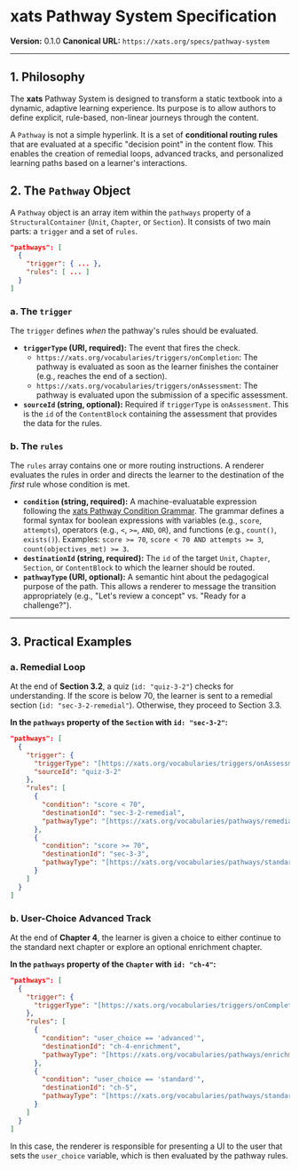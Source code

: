 # xats Pathway System Specification

**Version:** 0.1.0
**Canonical URL:** `https://xats.org/specs/pathway-system`

---

## 1. Philosophy

The **xats** Pathway System is designed to transform a static textbook into a dynamic, adaptive learning experience. Its purpose is to allow authors to define explicit, rule-based, non-linear journeys through the content.

A `Pathway` is not a simple hyperlink. It is a set of **conditional routing rules** that are evaluated at a specific "decision point" in the content flow. This enables the creation of remedial loops, advanced tracks, and personalized learning paths based on a learner's interactions.

## 2. The `Pathway` Object

A `Pathway` object is an array item within the `pathways` property of a `StructuralContainer` (`Unit`, `Chapter`, or `Section`). It consists of two main parts: a `trigger` and a set of `rules`.

```json
"pathways": [
  {
    "trigger": { ... },
    "rules": [ ... ]
  }
]
```

### a. The `trigger`

The `trigger` defines *when* the pathway's rules should be evaluated.

- **`triggerType` (URI, required):** The event that fires the check.
  - `https://xats.org/vocabularies/triggers/onCompletion`: The pathway is evaluated as soon as the learner finishes the container (e.g., reaches the end of a section).
  - `https://xats.org/vocabularies/triggers/onAssessment`: The pathway is evaluated upon the submission of a specific assessment.
- **`sourceId` (string, optional):** Required if `triggerType` is `onAssessment`. This is the `id` of the `ContentBlock` containing the assessment that provides the data for the rules.

### b. The `rules`

The `rules` array contains one or more routing instructions. A renderer evaluates the rules in order and directs the learner to the destination of the *first* rule whose condition is met.

- **`condition` (string, required):** A machine-evaluatable expression following the [xats Pathway Condition Grammar](./pathway-condition-grammar.md). The grammar defines a formal syntax for boolean expressions with variables (e.g., `score`, `attempts`), operators (e.g., `<`, `>=`, `AND`, `OR`), and functions (e.g., `count()`, `exists()`). Examples: `score >= 70`, `score < 70 AND attempts >= 3`, `count(objectives_met) >= 3`.
- **`destinationId` (string, required):** The `id` of the target `Unit`, `Chapter`, `Section`, or `ContentBlock` to which the learner should be routed.
- **`pathwayType` (URI, optional):** A semantic hint about the pedagogical purpose of the path. This allows a renderer to message the transition appropriately (e.g., "Let's review a concept" vs. "Ready for a challenge?").

---

## 3. Practical Examples

### a. Remedial Loop

At the end of **Section 3.2**, a quiz (`id: "quiz-3-2"`) checks for understanding. If the score is below 70, the learner is sent to a remedial section (`id: "sec-3-2-remedial"`). Otherwise, they proceed to Section 3.3.

**In the `pathways` property of the `Section` with `id: "sec-3-2"`:**
```json
"pathways": [
  {
    "trigger": {
      "triggerType": "[https://xats.org/vocabularies/triggers/onAssessment](https://xats.org/vocabularies/triggers/onAssessment)",
      "sourceId": "quiz-3-2"
    },
    "rules": [
      {
        "condition": "score < 70",
        "destinationId": "sec-3-2-remedial",
        "pathwayType": "[https://xats.org/vocabularies/pathways/remedial](https://xats.org/vocabularies/pathways/remedial)"
      },
      {
        "condition": "score >= 70",
        "destinationId": "sec-3-3",
        "pathwayType": "[https://xats.org/vocabularies/pathways/standard](https://xats.org/vocabularies/pathways/standard)"
      }
    ]
  }
]
```

### b. User-Choice Advanced Track

At the end of **Chapter 4**, the learner is given a choice to either continue to the standard next chapter or explore an optional enrichment chapter.

**In the `pathways` property of the `Chapter` with `id: "ch-4"`:**
```json
"pathways": [
  {
    "trigger": {
      "triggerType": "[https://xats.org/vocabularies/triggers/onCompletion](https://xats.org/vocabularies/triggers/onCompletion)"
    },
    "rules": [
      {
        "condition": "user_choice == 'advanced'",
        "destinationId": "ch-4-enrichment",
        "pathwayType": "[https://xats.org/vocabularies/pathways/enrichment](https://xats.org/vocabularies/pathways/enrichment)"
      },
      {
        "condition": "user_choice == 'standard'",
        "destinationId": "ch-5",
        "pathwayType": "[https://xats.org/vocabularies/pathways/standard](https://xats.org/vocabularies/pathways/standard)"
      }
    ]
  }
]
```
In this case, the renderer is responsible for presenting a UI to the user that sets the `user_choice` variable, which is then evaluated by the pathway rules.
